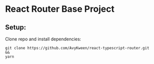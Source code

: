# React Router Base Project

## Setup:

Clone repo and install dependencies:
```
git clone https://github.com/AvyKween/react-typescript-router.git
&&
yarn
```


